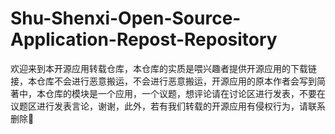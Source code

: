 # Shu-Shenxi-Open-Source-Application-Repost-Repository
欢迎来到本开源应用转载仓库，本仓库的实质是喂兴趣者提供开源应用的下载链接，本仓库不会进行恶意搬运，不会进行恶意搬运，开源应用的原本作者会写到简著中，本仓库的模块是一个应用，一个议题，想评论请在讨论区进行发表，不要在议题区进行发表言论，谢谢，此外，若有我们转载的开源应用有侵权行为，请联系删除🍧 
